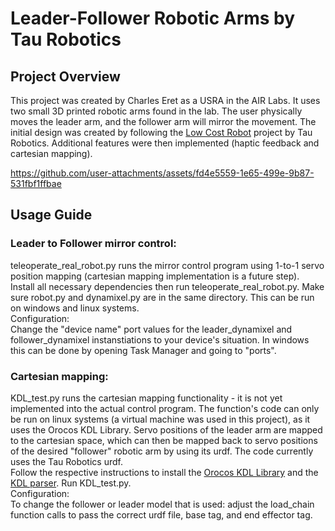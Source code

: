 # Leader-Follower Robotic Arms by Tau Robotics
## Project Overview
This project was created by Charles Eret as a USRA in the AIR Labs. It uses two small 3D printed robotic arms found in the lab. The user physically moves the leader arm, and the follower arm will mirror the movement. The initial design was created by following the [Low Cost Robot](https://github.com/AlexanderKoch-Koch/low_cost_robot?tab=readme-ov-file) project by Tau Robotics. Additional features were then implemented (haptic feedback and cartesian mapping).

https://github.com/user-attachments/assets/fd4e5559-1e65-499e-9b87-531fbf1ffbae

## Usage Guide
### Leader to Follower mirror control:
teleoperate_real_robot.py runs the mirror control program using 1-to-1 servo position mapping (cartesian mapping implementation is a future step). 
<br>
Install all necessary dependencies then run teleoperate_real_robot.py. Make sure robot.py and dynamixel.py are in the same directory. This can be run on windows and linux systems. 
<br>
Configuration:
<br>
Change the "device name" port values for the leader_dynamixel and follower_dynamixel instanstiations to your device's situation. In windows this can be done by opening Task Manager and going to "ports".

### Cartesian mapping:
KDL_test.py runs the cartesian mapping functionality - it is not yet implemented into the actual control program. The function's code can only be run on linux systems (a virtual machine was used in this project), as it uses the Orocos KDL Library. Servo positions of the leader arm are mapped to the cartesian space, which can then be mapped back to servo positions of the desired "follower" robotic arm by using its urdf. The code currently uses the Tau Robotics urdf. 
<br> 
Follow the respective instructions to install the [Orocos KDL Library](https://github.com/orocos/orocos_kinematics_dynamics) and the [KDL parser](https://github.com/jvytee/kdl_parser/blob/master/README.md). Run KDL_test.py. 
<br>
Configuration:
<br>
To change the follower or leader model that is used: adjust the load_chain function calls to pass the correct urdf file, base tag, and end effector tag. 
